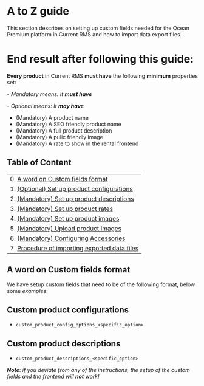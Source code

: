 # A to Z guide 

This section describes on setting up custom fields needed for the Ocean Premium platform in Current RMS
and how to import data export files.


# End result after following this guide:

**Every product**  in Current RMS **must have** the following **minimum** properties set:

_- Mandatory means: It **must have**_

_- Optional means: It **may have**_

- (Mandatory) A product name
- (Mandatory) A SEO friendly product name
- (Mandatory) A full product description
- (Mandatory) A pulic friendly image
- (Mandatory) A rate to show in the rental frontend


## Table of Content

|                                                                              |
|------------------------------------------------------------------------------|
| 0. [A word on Custom fields format](#markdown-header-a-word-on-custom-fields-format)|
| 1. [(Optional) Set up product configurations](Set%20up%20product%20configurations)|
| 2. [(Mandatory) Set up product descriptions](Product%20descriptions)|
| 3. [(Mandatory) Set up product rates](Product%20rates)|
| 4. [(Mandatory) Set up product images](Product%20images)|
| 5. [(Mandatory) Upload product images](Product%20images#markdown-header-upload-product-images)|
| 6. [(Mandatory) Configuring Accessories](Configuring%20accessories)|
| 7. [Procedure of importing exported data files](Data%20import%20in%20CurrentRMS) |

## A word on Custom fields format

We have setup custom fields that need to be of the following format, below some _examples_:

## Custom product configurations

- `custom_product_config_options_<specific_option>`

## Custom product descriptions

- `custom_product_descriptions_<specific_option>`

***Note***: _if you deviate from any of the instructions, the setup of the custom fields and the frontend will ***not*** work!_